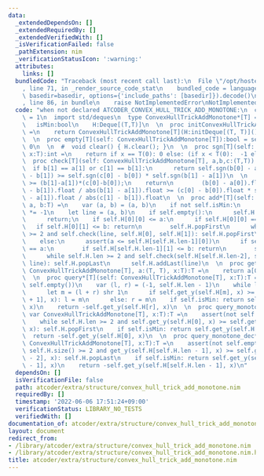 ```yaml
---
data:
  _extendedDependsOn: []
  _extendedRequiredBy: []
  _extendedVerifiedWith: []
  _isVerificationFailed: false
  _pathExtension: nim
  _verificationStatusIcon: ':warning:'
  attributes:
    links: []
  bundledCode: "Traceback (most recent call last):\n  File \"/opt/hostedtoolcache/Python/3.10.5/x64/lib/python3.10/site-packages/onlinejudge_verify/documentation/build.py\"\
    , line 71, in _render_source_code_stat\n    bundled_code = language.bundle(stat.path,\
    \ basedir=basedir, options={'include_paths': [basedir]}).decode()\n  File \"/opt/hostedtoolcache/Python/3.10.5/x64/lib/python3.10/site-packages/onlinejudge_verify/languages/nim.py\"\
    , line 86, in bundle\n    raise NotImplementedError\nNotImplementedError\n"
  code: "when not declared ATCODER_CONVEX_HULL_TRICK_ADD_MONOTONE:\n  const ATCODER_CONVEX_HULL_TRICK_ADD_MONOTONE*\
    \ = 1\n  import std/deques\n  type ConvexHullTrickAddMonotone*[T] = object\n \
    \   isMin:bool\n    H:Deque[(T,T)]\n  \n  proc initConvexHullTrickAddMonotone*[T](isMin:bool):ConvexHullTrickAddMonotone[T]\
    \ =\n    return ConvexHullTrickAddMonotone[T](H:initDeque[(T, T)](), isMin:isMin)\n\
    \  \n  proc empty[T](self: ConvexHullTrickAddMonotone[T]):bool = self.H.len ==\
    \ 0\n  \n  #  void clear() { H.clear(); }\n  \n  proc sgn[T](self: ConvexHullTrickAddMonotone[T],\
    \ x:T):int =\n    return if x == T(0): 0 else: (if x < T(0):  -1 else: 1)\n  \n\
    \  proc check[T](self: ConvexHullTrickAddMonotone[T], a,b,c:(T,T)):bool =\n  \
    \  if b[1] == a[1] or c[1] == b[1]:\n      return self.sgn(b[0] - a[0]) * self.sgn(c[1]\
    \ - b[1]) >= self.sgn(c[0] - b[0]) * self.sgn(b[1] - a[1])\n  \n    #return (b[0]-a[0])*(c[1]-b[1])\
    \ >= (b[1]-a[1])*(c[0]-b[0]);\n    return\n        (b[0] - a[0]).float * self.sgn(c[1]\
    \ - b[1]).float / abs(b[1] - a[1]).float >= (c[0] - b[0]).float * self.sgn(b[1]\
    \ - a[1]).float / abs(c[1] - b[1]).float\n  \n  proc add*[T](self: var ConvexHullTrickAddMonotone[T],\
    \ a, b:T) =\n    var (a, b) = (a, b)\n    if not self.isMin:\n      a *= -1;b\
    \ *= -1\n    let line = (a, b)\n    if self.empty():\n      self.H.addFirst(line)\n\
    \      return;\n    if self.H[0][0] <= a:\n      if self.H[0][0] == a:\n     \
    \   if self.H[0][1] <= b: return\n        self.H.popFirst\n      while self.H.len\
    \ >= 2 and self.check(line, self.H[0], self.H[1]): self.H.popFirst\n      self.H.addFirst(line)\n\
    \    else:\n      assert(a <= self.H[self.H.len-1][0])\n      if self.H[self.H.len-1][0]\
    \ == a:\n        if self.H[self.H.len-1][1] <= b: return\n        self.H.popLast()\n\
    \      while self.H.len >= 2 and self.check(self.H[self.H.len-2], self.H[self.H.len-1],\
    \ line): self.H.popLast\n      self.H.addLast(line)\n  \n  proc get_y[T](self:\
    \ ConvexHullTrickAddMonotone[T], a:(T, T), x:T):T =\n    return a[0] * x + a[1];\n\
    \  \n  proc query*[T](self: ConvexHullTrickAddMonotone[T], x:T):T =\n    assert(not\
    \ self.empty())\n    var (l, r) = (-1, self.H.len - 1)\n    while l + 1 < r:\n\
    \      let m = (l + r) shr 1\n      if self.get_y(self.H[m], x) >= self.get_y(self.H[m\
    \ + 1], x): l = m\n      else: r = m\n    if self.isMin: return self.get_y(self.H[r],\
    \ x)\n    return -self.get_y(self.H[r], x)\n  \n  proc query_monotone_inc*[T](self:\
    \ var ConvexHullTrickAddMonotone[T], x:T):T =\n    assert(not self.empty())\n\
    \    while self.H.len >= 2 and self.get_y(self.H[0], x) >= self.get_y(self.H[1],\
    \ x): self.H.popFirst\n    if self.isMin: return self.get_y(self.H[0], x)\n  \
    \  return -self.get_y(self.H[0], x)\n  \n  proc query_monotone_dec*[T](self: var\
    \ ConvexHullTrickAddMonotone[T], x:T):T =\n    assert(not self.empty())\n    while\
    \ self.H.size() >= 2 and get_y(self.H[self.H.len - 1], x) >= self.get_y(self.H[self.H.len\
    \ - 2], x): self.H.popLast\n    if self.isMin: return self.get_y(self.H[self.H.len\
    \ - 1], x)\n    return -self.get_y(self.H[self.H.len - 1], x)\n"
  dependsOn: []
  isVerificationFile: false
  path: atcoder/extra/structure/convex_hull_trick_add_monotone.nim
  requiredBy: []
  timestamp: '2022-06-06 17:51:24+09:00'
  verificationStatus: LIBRARY_NO_TESTS
  verifiedWith: []
documentation_of: atcoder/extra/structure/convex_hull_trick_add_monotone.nim
layout: document
redirect_from:
- /library/atcoder/extra/structure/convex_hull_trick_add_monotone.nim
- /library/atcoder/extra/structure/convex_hull_trick_add_monotone.nim.html
title: atcoder/extra/structure/convex_hull_trick_add_monotone.nim
---
```

